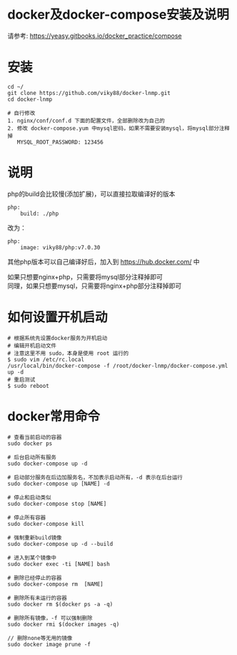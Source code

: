 # docker及docker-compose安装及说明
请参考: https://yeasy.gitbooks.io/docker_practice/compose

# 安装
```
cd ~/
git clone https://github.com/viky88/docker-lnmp.git
cd docker-lnmp

# 自行修改
1. nginx/conf/conf.d 下面的配置文件，全部删除改为自己的
2. 修改 docker-compose.yum 中mysql密码，如果不需要安装mysql，将mysql部分注释掉
   MYSQL_ROOT_PASSWORD: 123456

```

# 说明
php的build会比较慢(添加扩展)，可以直接拉取编译好的版本
```
php:
    build: ./php
```
改为：
```
php:
    image: viky88/php:v7.0.30
```
其他php版本可以自己编译好后，加入到 https://hub.docker.com/ 中

如果只想要nginx+php，只需要将mysql部分注释掉即可   
同理，如果只想要mysql，只需要将nginx+php部分注释掉即可

# 如何设置开机启动
```
# 根据系统先设置docker服务为开机启动
# 编辑开机启动文件
# 注意这里不用 sudo，本身是使用 root 运行的
$ sudo vim /etc/rc.local
/usr/local/bin/docker-compose -f /root/docker-lnmp/docker-compose.yml up -d
# 重启测试
$ sudo reboot
```

# docker常用命令
```
# 查看当前启动的容器
sudo docker ps

# 后台启动所有服务
sudo docker-compose up -d  

# 启动部分服务在后边加服务名，不加表示启动所有，-d 表示在后台运行
sudo docker-compose up [NAME] -d

# 停止和启动类似
sudo docker-compose stop [NAME]

# 停止所有容器
sudo docker-compose kill

# 强制重新build镜像
sudo docker-compose up -d --build 

# 进入到某个镜像中
sudo docker exec -ti [NAME] bash

# 删除已经停止的容器
sudo docker-compose rm  [NAME]  

# 删除所有未运行的容器
sudo docker rm $(docker ps -a -q)

# 删除所有镜像，-f 可以强制删除
sudo docker rmi $(docker images -q)

// 删除none等无用的镜像
sudo docker image prune -f
```